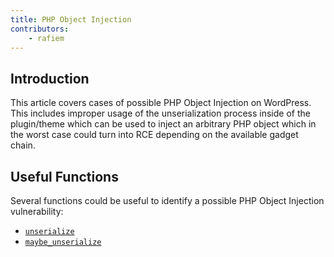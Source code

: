 ```yaml
---
title: PHP Object Injection
contributors:
    - rafiem
---
```


## Introduction

This article covers cases of possible PHP Object Injection on WordPress. This includes improper usage of the unserialization process inside of the plugin/theme which can be used to inject an arbitrary PHP object which in the worst case could turn into RCE depending on the available gadget chain.

## Useful Functions

Several functions could be useful to identify a possible PHP Object Injection vulnerability:

- [`unserialize`](https://www.php.net/manual/en/function.unserialize.php)
- [`maybe_unserialize`](https://developer.wordpress.org/reference/functions/maybe_unserialize/)